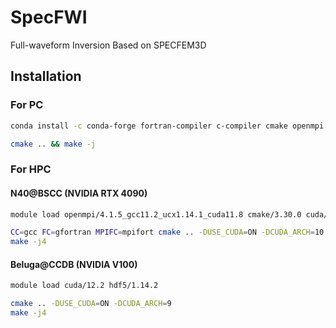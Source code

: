 # SpecFWI

Full-waveform Inversion Based on SPECFEM3D

## Installation

### For PC
```bash
conda install -c conda-forge fortran-compiler c-compiler cmake openmpi hdf5
```

```bash
cmake .. && make -j
```

### For HPC 

#### N40@BSCC (NVIDIA RTX 4090)
```bash
module load openmpi/4.1.5_gcc11.2_ucx1.14.1_cuda11.8 cmake/3.30.0 cuda/11.8  
```

```bash
CC=gcc FC=gfortran MPIFC=mpifort cmake .. -DUSE_CUDA=ON -DCUDA_ARCH=10
make -j4
```

#### Beluga@CCDB (NVIDIA V100)
```bash
module load cuda/12.2 hdf5/1.14.2
```

```bash
cmake .. -DUSE_CUDA=ON -DCUDA_ARCH=9
make -j4
```